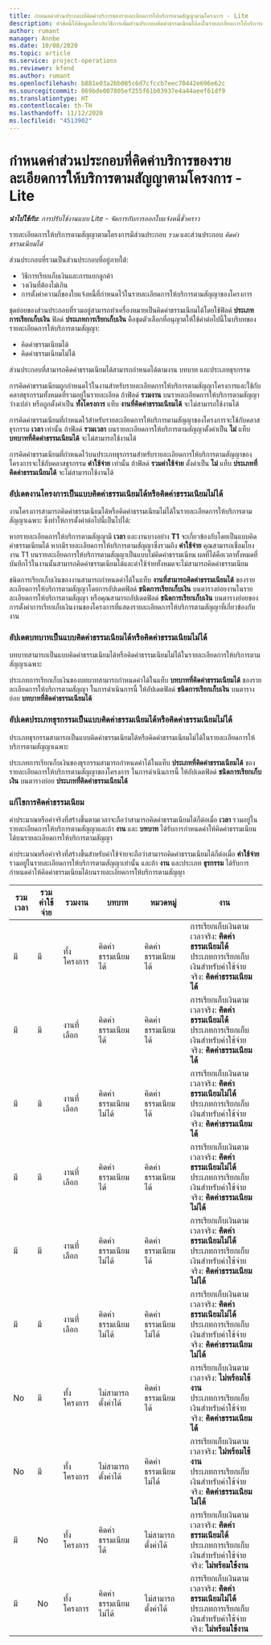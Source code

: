 ```yaml
---
title: กำหนดค่าส่วนประกอบที่คิดค่าบริการของรายละเอียดการให้บริการตามสัญญาตามโครงการ - Lite
description: หัวข้อนี้ให้ข้อมูลเกี่ยวกับวิธีการเพิ่มส่วนประกอบคิดค่าธรรมเนียมได้ลงในรายละเอียดการให้บริการตามสัญญาใน Project Operations
author: rumant
manager: Annbe
ms.date: 10/08/2020
ms.topic: article
ms.service: project-operations
ms.reviewer: kfend
ms.author: rumant
ms.openlocfilehash: b881e03a2bb085c6d7cfccb7eec70442e696e62c
ms.sourcegitcommit: 869bde007805ef255f61b03937e4a44aeef61df9
ms.translationtype: HT
ms.contentlocale: th-TH
ms.lasthandoff: 11/12/2020
ms.locfileid: "4513902"
---
```

# <a name="configure-chargeable-components-of-a-project-based-contract-line---lite"></a>กำหนดค่าส่วนประกอบที่คิดค่าบริการของรายละเอียดการให้บริการตามสัญญาตามโครงการ - Lite

_**นำไปใช้กับ:** การปรับใช้งานแบบ Lite - จัดการกับการออกใบแจ้งหนี้ชั่วคราว_

รายละเอียดการให้บริการตามสัญญาตามโครงการมีส่วนประกอบ *รวม* และส่วนประกอบ *คิดค่าธรรมเนียมได้*

ส่วนประกอบที่รวมเป็นส่วนประกอบที่อยู่ภายใต้:

  - วิธีการเรียกเก็บเงินและการแยกลูกค้า
  - วงเงินที่ต้องไม่เกิน 
  - การตั้งค่าความถี่ของใบแจ้งหนี้ที่กำหนดไว้ในรายละเอียดการให้บริการตามสัญญาของโครงการ

ชุดย่อยของส่วนประกอบที่รวมอยู่สามารถทำเครื่องหมายเป็นคิดค่าธรรมเนียมได้โดยใช้ฟิลด์ **ประเภทการเรียกเก็บเงิน** ฟิลด์ **ประเภทการเรียกเก็บเงิน** คือชุดตัวเลือกที่อนุญาตให้ใช้ค่าต่อไปนี้ในบริบทของรายละเอียดการให้บริการตามสัญญา:

  - คิดค่าธรรมเนียมได้
  - คิดค่าธรรมเนียมไม่ได้

ส่วนประกอบที่สามารถคิดค่าธรรมเนียมได้สามารถกำหนดได้ตามงาน บทบาท และประเภทธุรกรรม

การคิดค่าธรรมเนียมถูกกำหนดไว้ในงานสำหรับรายละเอียดการให้บริการตามสัญญาโครงการและใช้กับคลาสธุรกรรมทั้งหมดที่รวมอยู่ในรายละเอียด ถ้าฟิลด์ **รวมงาน** บนรายละเอียดการให้บริการตามสัญญาว่างเปล่า หรือถูกตั้งค่าเป็น **ทั้งโครงการ** แท็บ **งานที่คิดค่าธรรมเนียมได้** จะไม่สามารถใช้งานได้

การคิดค่าธรรมเนียมที่กำหนดไว้สำหรับรายละเอียดการให้บริการตามสัญญาของโครงการจะใช้กับคลาสธุรกรรม **เวลา** เท่านั้น ถ้าฟิลด์ **รวมเวลา** บนรายละเอียดการให้บริการตามสัญญาตั้งค่าเป็น **ไม่** แท็บ **บทบาทที่คิดค่าธรรมเนียมได้** จะไม่สามารถใช้งานได้

การคิดค่าธรรมเนียมที่กำหนดไว้บนประเภทธุรกรรมสำหรับรายละเอียดการให้บริการตามสัญญาของโครงการจะใช้กับคลาสธุรกรรม **ค่าใช้จ่าย** เท่านั้น ถ้าฟิลด์ **รวมค่าใช้จ่าย** ตั้งค่าเป็น **ไม่** แท็บ **ประเภทที่คิดค่าธรรมเนียมได้** จะไม่สามารถใช้งานได้

### <a name="update-a-project-task-as-chargeable-or-non-chargeable"></a>อัปเดตงานโครงการเป็นแบบคิดค่าธรรมเนียมได้หรือคิดค่าธรรมเนียมไม่ได้

งานโครงการสามารถคิดค่าธรรมเนียมได้หรือคิดค่าธรรมเนียมไม่ได้ในรายละเอียดการให้บริการตามสัญญาเฉพาะ ซึ่งทำให้การตั้งค่าต่อไปนี้เป็นไปได้:

หากรายละเอียดการให้บริการตามสัญญามี **เวลา** และงานบางอย่าง **T1** จะเกี่ยวข้องกับโดยเป็นแบบคิดค่าธรรมเนียมได้ หากมีรายละเอียดการให้บริการตามสัญญาซึ่งรวมถึง **ค่าใช้จ่าย** คุณสามารถเชื่อมโยงงาน T1 บนรายละเอียดการให้บริการตามสัญญาเป็นแบบไม่คิดค่าธรรมเนียม ผลที่ได้คือเวลาทั้งหมดที่บันทึกไว้ในงานนั้นสามารถคิดค่าธรรมเนียมได้และค่าใช้จ่ายทั้งหมดจะไม่สามารถคิดค่าธรรมเนียม

ชนิดการเรียกเก็บเงินของงานสามารถกำหนดค่าได้ในแท็บ **งานที่สามารถคิดค่าธรรมเนียมได้** ของรายละเอียดการให้บริการตามสัญญาโดยการอัปเดตฟิลด์ **ชนิดการเรียกเก็บเงิน** บนตารางย่อยงานในรายละเอียดการให้บริการตามสัญญา หรือคุณสามารถอัปเดตฟิลด์ **ชนิดการเรียกเก็บเงิน** บนตารางย่อยของการตั้งค่าการเรียกเก็บเงินงานของโครงการที่แสดงรายละเอียดการให้บริการตามสัญญาที่เกี่ยวข้องกับงาน

### <a name="update-a-role-as-chargeable-or-non-chargeable"></a>อัปเดตบทบาทเป็นแบบคิดค่าธรรมเนียมได้หรือคิดค่าธรรมเนียมไม่ได้

บทบาทสามารถเป็นแบบคิดค่าธรรมเนียมได้หรือคิดค่าธรรมเนียมไม่ได้ในรายละเอียดการให้บริการตามสัญญาเฉพาะ

ประเภทการเรียกเก็บเงินของบทบาทสามารถกำหนดค่าได้ในแท็บ **บทบาทที่คิดค่าธรรมเนียมได้** ของรายละเอียดการให้บริการตามสัญญา ในการดำเนินการนี้ ให้อัปเดตฟิลด์ **ชนิดการเรียกเก็บเงิน** บนตารางย่อย **บทบาทที่คิดค่าธรรมเนียมได้**

### <a name="update-a-transaction-category-as-chargeable-or-non-chargeable"></a>อัปเดตประเภทธุรกรรมเป็นแบบคิดค่าธรรมเนียมได้หรือคิดค่าธรรมเนียมไม่ได้

ประเภทธุรกรรมสามารถเป็นแบบคิดค่าธรรมเนียมได้หรือคิดค่าธรรมเนียมไม่ได้ในรายละเอียดการให้บริการตามสัญญาเฉพาะ

ประเภทการเรียกเก็บเงินของธุรกรรมสามารถกำหนดค่าได้ในแท็บ **ประเภทที่คิดค่าธรรมเนียมได้** ของรายละเอียดการให้บริการตามสัญญาของโครงการ ในการดำเนินการนี้ ให้อัปเดตฟิลด์ **ชนิดการเรียกเก็บเงิน** บนตารางย่อย **ประเภทที่คิดค่าธรรมเนียมได้**

### <a name="resolve-chargeability"></a>แก้ไขการคิดค่าธรรมเนียม

ค่าประมาณหรือค่าจริงที่สร้างขึ้นตามเวลาจะถือว่าสามารถคิดค่าธรรมเนียมได้ก็ต่อเมื่อ **เวลา** รวมอยู่ในรายละเอียดการให้บริการตามสัญญาและถ้า **งาน** และ **บทบาท** ได้รับการกำหนดค่าให้คิดค่าธรรมเนียมได้บนรายละเอียดการให้บริการตามสัญญา

ค่าประมาณหรือค่าจริงที่สร้างขึ้นสำหรับค่าใช้จ่ายจะถือว่าสามารถคิดค่าธรรมเนียมได้ก็ต่อเมื่อ **ค่าใช้จ่าย** รวมอยู่ในรายละเอียดการให้บริการตามสัญญาเท่านั้น และถ้า **งาน** และประเภท **ธุรกรรม** ได้รับการกำหนดค่าให้คิดค่าธรรมเนียมได้บนรายละเอียดการให้บริการตามสัญญา


| รวมเวลา | รวมค่าใช้จ่าย | รวมงาน | บทบาท           | หมวดหมู่       | งาน                                                                                                      |
|---------------|------------------|----------------|----------------|----------------|-----------------------------------------------------------------------------------------------------------|
| มี           | มี              | ทั้งโครงการ | คิดค่าธรรมเนียมได้     | คิดค่าธรรมเนียมได้     | การเรียกเก็บเงินตามเวลาจริง: **คิดค่าธรรมเนียมได้** </br> ประเภทการเรียกเก็บเงินสำหรับค่าใช้จ่ายจริง: **คิดค่าธรรมเนียมได้**           |
| มี           | มี              | งานที่เลือก | คิดค่าธรรมเนียมได้     | คิดค่าธรรมเนียมได้     | การเรียกเก็บเงินตามเวลาจริง: **คิดค่าธรรมเนียมได้** </br> ประเภทการเรียกเก็บเงินสำหรับค่าใช้จ่ายจริง: **คิดค่าธรรมเนียมได้**           |
| มี           | มี              | งานที่เลือก | คิดค่าธรรมเนียมไม่ได้ | คิดค่าธรรมเนียมได้     | การเรียกเก็บเงินตามเวลาจริง: **คิดค่าธรรมเนียมไม่ได้** </br> ประเภทการเรียกเก็บเงินสำหรับค่าใช้จ่ายจริง: **คิดค่าธรรมเนียมได้**       |
| มี           | มี              | งานที่เลือก | คิดค่าธรรมเนียมได้     | คิดค่าธรรมเนียมได้     | การเรียกเก็บเงินตามเวลาจริง: **คิดค่าธรรมเนียมไม่ได้** </br> ประเภทการเรียกเก็บเงินสำหรับค่าใช้จ่ายจริง: **คิดค่าธรรมเนียมไม่ได้** |
| มี           | มี              | งานที่เลือก | คิดค่าธรรมเนียมไม่ได้ | คิดค่าธรรมเนียมได้     | การเรียกเก็บเงินตามเวลาจริง: **คิดค่าธรรมเนียมไม่ได้** </br> ประเภทการเรียกเก็บเงินสำหรับค่าใช้จ่ายจริง: **คิดค่าธรรมเนียมไม่ได้** |
| มี           | มี              | งานที่เลือก | คิดค่าธรรมเนียมไม่ได้ | คิดค่าธรรมเนียมไม่ได้ | การเรียกเก็บเงินตามเวลาจริง: **คิดค่าธรรมเนียมไม่ได้** </br> ประเภทการเรียกเก็บเงินสำหรับค่าใช้จ่ายจริง: **คิดค่าธรรมเนียมไม่ได้** |
| No            | มี              | ทั้งโครงการ | ไม่สามารถตั้งค่าได้   | คิดค่าธรรมเนียมได้     | การเรียกเก็บเงินตามเวลาจริง: **ไม่พร้อมใช้งาน**</br>ประเภทการเรียกเก็บเงินสำหรับค่าใช้จ่ายจริง: **คิดค่าธรรมเนียมได้**          |
| No            | มี              | ทั้งโครงการ | ไม่สามารถตั้งค่าได้   | คิดค่าธรรมเนียมไม่ได้ | การเรียกเก็บเงินตามเวลาจริง: **ไม่พร้อมใช้งาน**</br> ประเภทการเรียกเก็บเงินสำหรับค่าใช้จ่ายจริง: **คิดค่าธรรมเนียมไม่ได้**     |
| มี           | No               | ทั้งโครงการ | คิดค่าธรรมเนียมได้     | ไม่สามารถตั้งค่าได้   | การเรียกเก็บเงินตามเวลาจริง: **คิดค่าธรรมเนียมได้** </br> ประเภทการเรียกเก็บเงินสำหรับค่าใช้จ่ายจริง: **ไม่พร้อมใช้งาน**        |
| มี           | No               | ทั้งโครงการ | คิดค่าธรรมเนียมไม่ได้ | ไม่สามารถตั้งค่าได้   | การเรียกเก็บเงินตามเวลาจริง: **คิดค่าธรรมเนียมไม่ได้** </br>ประเภทการเรียกเก็บเงินสำหรับค่าใช้จ่ายจริง: **ไม่พร้อมใช้งาน**   |
